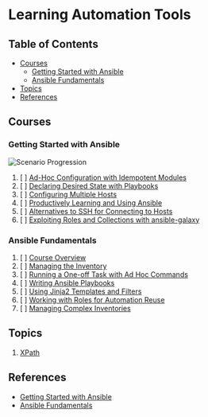 # Learning Automation Tools

## Table of Contents

<!-- START doctoc generated TOC please keep comment here to allow auto update -->
<!-- DON'T EDIT THIS SECTION, INSTEAD RE-RUN doctoc TO UPDATE -->

- [Courses](#courses)
  - [Getting Started with Ansible](#getting-started-with-ansible)
  - [Ansible Fundamentals](#ansible-fundamentals)
- [Topics](#topics)
- [References](#references)

<!-- END doctoc generated TOC please keep comment here to allow auto update -->

## Courses

### Getting Started with Ansible

![Scenario Progression](assets/ansible-scenario-progression.png)

1. [ ] [Ad-Hoc Configuration with Idempotent Modules](getting-started-with-ansible/ad-hoc-configuration-with-idempotent-modules/README.md)
1. [ ] [Declaring Desired State with Playbooks](getting-started-with-ansible/declaring-desired-state-with-playbooks/README.md)
1. [ ] [Configuring Multiple Hosts](getting-started-with-ansible/configuring-multiple-hosts/README.md)
1. [ ] [Productively Learning and Using Ansible](getting-started-with-ansible/productively-learning-and-using-ansible/README.md)
1. [ ] [Alternatives to SSH for Connecting to Hosts](getting-started-with-ansible/alternatives-to-ssh-for-connecting-to-hosts/README.md)
1. [ ] [Exploiting Roles and Collections with ansible-galaxy](getting-started-with-ansible/exploiting-roles-and-collections-with-ansible-galaxy/README.md)

### Ansible Fundamentals

1. [ ] [Course Overview](README.md)
1. [ ] [Managing the Inventory](README.md)
1. [ ] [Running a One-off Task with Ad Hoc Commands](README.md)
1. [ ] [Writing Ansible Playbooks](README.md)
1. [ ] [Using Jinja2 Templates and Filters](README.md)
1. [ ] [Working with Roles for Automation Reuse](README.md)
1. [ ] [Managing Complex Inventories](README.md)

## Topics

1. [XPath](xpath/README.md)

## References

- [Getting Started with Ansible](https://app.pluralsight.com/library/courses/getting-started-ansible/table-of-contents)
- [Ansible Fundamentals](https://app.pluralsight.com/library/courses/ansible-fundamentals/table-of-contents)
